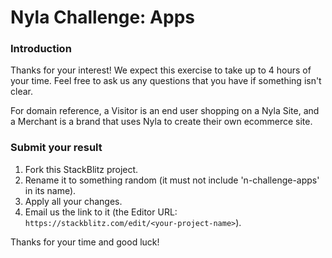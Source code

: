 # Nyla Challenge: Apps

### Introduction

Thanks for your interest! We expect this exercise to take up to 4 hours of your time. Feel free to ask us any questions that you have if something isn't clear.

For domain reference, a Visitor is an end user shopping on a Nyla Site, and a Merchant is a brand that uses Nyla to create their own ecommerce site.

### Submit your result

1. Fork this StackBlitz project.
2. Rename it to something random (it must not include 'n-challenge-apps' in its name).
3. Apply all your changes.
4. Email us the link to it (the Editor URL: `https://stackblitz.com/edit/<your-project-name>`).

Thanks for your time and good luck!
